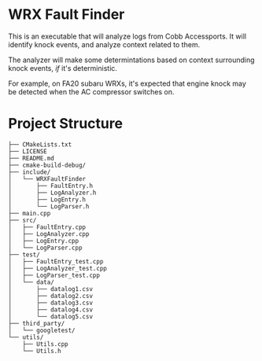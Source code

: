 # WRX Fault Finder

This is an executable that will analyze logs from Cobb Accessports. It will identify knock events, and analyze context related to them. 

The analyzer will make some determintations based on context surrounding knock events, _if_ it's deterministic. 

For example, on FA20 subaru WRXs, it's expected that engine knock may be detected when the AC compressor switches on.

# Project Structure
```
├── CMakeLists.txt
├── LICENSE
├── README.md
├── cmake-build-debug/
├── include/
│   └── WRXFaultFinder
│       ├── FaultEntry.h
│       ├── LogAnalyzer.h
│       ├── LogEntry.h
│       └── LogParser.h
├── main.cpp
├── src/
│   ├── FaultEntry.cpp
│   ├── LogAnalyzer.cpp
│   ├── LogEntry.cpp
│   └── LogParser.cpp
├── test/
│   ├── FaultEntry_test.cpp
│   ├── LogAnalyzer_test.cpp
│   ├── LogParser_test.cpp
│   └── data/
│       ├── datalog1.csv
│       ├── datalog2.csv
│       ├── datalog3.csv
│       ├── datalog4.csv
│       └── datalog5.csv
├── third_party/
│   └── googletest/
└── utils/
    ├── Utils.cpp
    └── Utils.h
```
